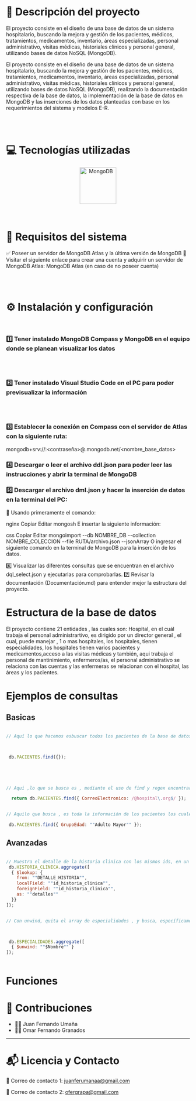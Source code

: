 # 📌 Descripción del proyecto
El proyecto consiste en el diseño de una base de datos de un sistema hospitalario, buscando la mejora y gestión de los pacientes, médicos, tratamientos, medicamentos, inventario, áreas especializadas, personal administrativo, visitas médicas, historiales clínicos y personal general, utilizando bases de datos NoSQL (MongoDB).

El proyecto consiste en el diseño de una base de datos de un sistema hospitalario, buscando la mejora y gestión de los pacientes, médicos, tratamientos, medicamentos, inventario, áreas especializadas, personal administrativo, visitas médicas, historiales clínicos y personal general, utilizando bases de datos NoSQL (MongoDB), realizando la documentación respectiva de la base de datos, la implementación de la base de datos en MongoDB y las inserciones de los datos planteadas con base en los requerimientos del sistema y modelos E-R.

<br><br>

# 💻 Tecnologías utilizadas
<p align="center"> <img src="https://cdn.jsdelivr.net/gh/devicons/devicon/icons/mongodb/mongodb-original.svg" height="100" alt="MongoDB"/> 
<br><br><br>

# 📝 Requisitos del sistema
✅ Poseer un servidor de MongoDB Atlas y la última versión de MongoDB
🔗 Visitar el siguiente enlace para crear una cuenta y adquirir un servidor de MongoDB Atlas: MongoDB Atlas (en caso de no poseer cuenta)

<br><br>

# ⚙️ Instalación y configuración
<br>

### 1️⃣ Tener instalado MongoDB Compass y MongoDB en el equipo donde se planean visualizar los datos
<br><br>

### 2️⃣ Tener instalado Visual Studio Code en el PC para poder previsualizar la información
<br><br>

### 3️⃣ Establecer la conexión en Compass con el servidor de Atlas con la siguiente ruta:

mongodb+srv://<usuario>:<contraseña>@<cluster>.mongodb.net/<nombre_base_datos>

### 4️⃣ Descargar o leer el archivo ddl.json para poder leer las instrucciones y abrir la terminal de MongoDB
### 5️⃣ Descargar el archivo dml.json y hacer la inserción de datos en la terminal del PC:
📌 Usando primeramente el comando:

nginx
Copiar
Editar
mongosh
E insertar la siguiente información:

css
Copiar
Editar
mongoimport --db NOMBRE_DB --collection NOMBRE_COLECCION --file RUTA/archivo.json --jsonArray
O ingresar el siguiente comando en la terminal de MongoDB para la inserción de los datos.

6️⃣ Visualizar las diferentes consultas que se encuentran en el archivo dql_select.json y ejecutarlas para comprobarlas.
7️⃣ Revisar la documentación (Documentación.md) para entender mejor la estructura del proyecto.


# Estructura de la base de datos


El proyecto contiene 21 entidades , las cuales son: Hospital, en el cuál trabaja el personal administrartivo, es dirigido por un director general , el cual, puede manejar , 1 o mas hospitales, los hospitales, tienen especialidades, los hospitales tienen varios pacientes y medicamentos,acceso a las visitas médicas y también, aqui trabaja el personal de mantinimiento, enfermeros/as, el personal administrativo se relaciona con las cuentas y las enfermeras se relacionan con el hospital, las áreas y los pacientes.


# Ejemplos de consultas

## Basicas


```js

// Aquí lo que hacemos esbuscar todos los pacientes de la base de datos para conocer su información general como: nombre, telefono, direccion, correo electrónico, id del seguro, id del hospital, numero de historia, grupo de edad , idhospital y DNI.



 db.PACIENTES.find({});


```

```js




// Aqui ,lo que se busca es , mediante el uso de find y regex encontrar los correos de los pacientes que tengan @hospital y terminen con.org para contactarlos

  return db.PACIENTES.find({ CorreoElectronico: /@hospital\.org$/ });


```


```js

// Aquilo que busca , es toda la información de los pacientes los cuales sean adultos mayores para conocer sus datos

 db.PACIENTES.find({ GrupoEdad: ""Adulto Mayor"" });

```

## Avanzadas

``` js

// Muestra el detalle de la historia clinica con los mismos ids, en un nuevo campo llamado: Detalles
 db.HISTORIA_CLINICA.aggregate([
  { $lookup: {
    from: ""DETALLE_HISTORIA"",
    localField: ""id_historia_clinica"",
    foreignField: ""id_historia_clinica"",
    as: ""detalles""
  }}
]);


```


``` js

// Con unwind, quita el array de especialidades , y busca, específicamente, el nombre de la especialidad



 db.ESPECIALIDADES.aggregate([
  { $unwind: ""$Nombre"" }
]);



```




# Funciones

# 🤝 Contribuciones

- 👨‍💻 Juan Fernando Umaña  
- 👨‍💻 Omar Fernando Granados

---

# 📬 Licencia y Contacto

 
📧 Correo de contacto 1: [juanferumanaa@gmail.com](mailto:juanferumanaa@gmail.com)
 
📧 Correo de contacto 2: [ofergrapa@gmail.com](mailto:juanferumanaa@gmail.com)
